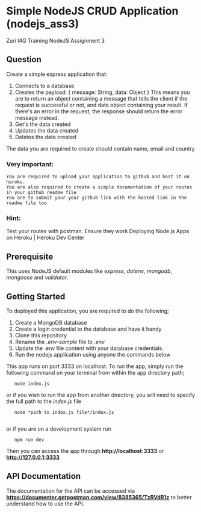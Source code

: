 # Simple NodeJS CRUD Application (nodejs_ass3)
Zuri I4G Training NodeJS Assignment 3

## Question
Create a simple express application that:
1. Connects to a database
2. Creates the payload: 
{ message: String, data: Object }
This means you are to return an object containing a message that tells the client if the request is successful or not, and data object containing your result.
If there's an error in the request, the response should return the error message instead.
3. Get's the data created
4. Updates the data created
5. Deletes the data created

The data you are required to create should contain name, email and country

### Very important:

    You are required to upload your application to github and host it on heroku.
    You are also required to create a simple documentation of your routes in your github readme file
    You are to submit your your github link with the hosted link in the readme file too

### Hint:

Test your routes with postman. Ensure they work
Deploying Node.js Apps on Heroku | Heroku Dev Center


## Prerequisite
This uses NodeJS default modules like *express*, *dotenv*, *mongodb*, *mongoose* and *validator*.

## Getting Started
To deployed this application, you are required to do the following;
1. Create a MongoDB database
2. Create a login credential to the database and have it handy
3. Clone this repository
4. Rename the *.env-sample* file to *.env*
5. Update the .env file content with your database credentials.
6. Run the nodejs application using anyone the commands below

This app runs on port 3333 on localhost. To run the app, simply run the following command on your terminal from within the app directory path;

```
   node index.js

```
or if you wish to run the app from another directory, you will need to specify the full path to the *index.js* file

```
   node *path to index.js file*/index.js
   
```
or if you are on a development system run

```
   npm run dev

```

Then you can access the app through **http://localhost:3333** or **http://127.0.0.1:3333**

## API Documentation
The documentation for the API can be accessed via **https://documenter.getpostman.com/view/8385365/TzRVdR1z** to better understand how to use the API.



